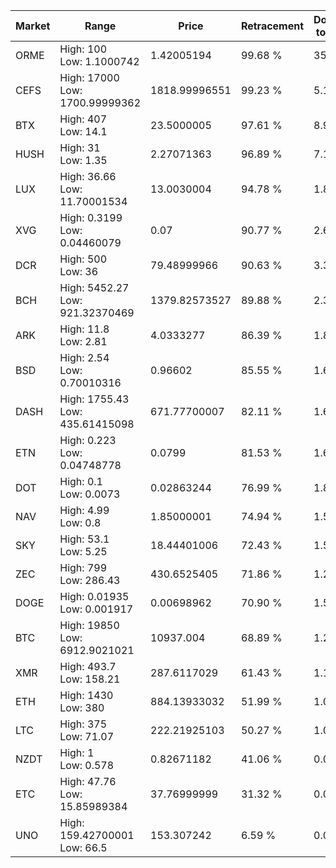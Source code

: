| Market | Range | Price| Retracement | Doubles to 50% |
| --- | --- | --- | --- | --- |
| ORME | High: 100<br />Low: 1.1000742 | 1.42005194 | 99.68 % | 35.60 |
| CEFS | High: 17000<br />Low: 1700.99999362 | 1818.99996551 | 99.23 % | 5.14 |
| BTX | High: 407<br />Low: 14.1 | 23.5000005 | 97.61 % | 8.96 |
| HUSH | High: 31<br />Low: 1.35 | 2.27071363 | 96.89 % | 7.12 |
| LUX | High: 36.66<br />Low: 11.70001534 | 13.0030004 | 94.78 % | 1.86 |
| XVG | High: 0.3199<br />Low: 0.04460079 | 0.07 | 90.77 % | 2.60 |
| DCR | High: 500<br />Low: 36 | 79.48999966 | 90.63 % | 3.37 |
| BCH | High: 5452.27<br />Low: 921.32370469 | 1379.82573527 | 89.88 % | 2.31 |
| ARK | High: 11.8<br />Low: 2.81 | 4.0333277 | 86.39 % | 1.81 |
| BSD | High: 2.54<br />Low: 0.70010316 | 0.96602 | 85.55 % | 1.68 |
| DASH | High: 1755.43<br />Low: 435.61415098 | 671.77700007 | 82.11 % | 1.63 |
| ETN | High: 0.223<br />Low: 0.04748778 | 0.0799 | 81.53 % | 1.69 |
| DOT | High: 0.1<br />Low: 0.0073 | 0.02863244 | 76.99 % | 1.87 |
| NAV | High: 4.99<br />Low: 0.8 | 1.85000001 | 74.94 % | 1.56 |
| SKY | High: 53.1<br />Low: 5.25 | 18.44401006 | 72.43 % | 1.58 |
| ZEC | High: 799<br />Low: 286.43 | 430.6525405 | 71.86 % | 1.26 |
| DOGE | High: 0.01935<br />Low: 0.001917 | 0.00698962 | 70.90 % | 1.52 |
| BTC | High: 19850<br />Low: 6912.9021021 | 10937.004 | 68.89 % | 1.22 |
| XMR | High: 493.7<br />Low: 158.21 | 287.6117029 | 61.43 % | 1.13 |
| ETH | High: 1430<br />Low: 380 | 884.13933032 | 51.99 % | 1.02 |
| LTC | High: 375<br />Low: 71.07 | 222.21925103 | 50.27 % | 1.00 |
| NZDT | High: 1<br />Low: 0.578 | 0.82671182 | 41.06 % | 0.00 |
| ETC | High: 47.76<br />Low: 15.85989384 | 37.76999999 | 31.32 % | 0.00 |
| UNO | High: 159.42700001<br />Low: 66.5 | 153.307242 | 6.59 % | 0.00 |
